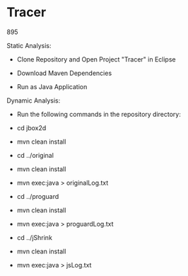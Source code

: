 # Tracer
895

Static Analysis:

* Clone Repository and Open Project "Tracer" in Eclipse 

* Download Maven Dependencies 

* Run as Java Application 

Dynamic Analysis:

- Run the following commands in the repository directory:

* cd jbox2d

* mvn clean install 

* cd ../original

* mvn clean install 

* mvn exec:java > originalLog.txt

* cd ../proguard

* mvn clean install 

* mvn exec:java > proguardLog.txt

* cd ../jShrink

* mvn clean install 

* mvn exec:java > jsLog.txt
